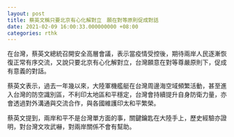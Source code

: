 ```yaml
---
layout: post
title: 蔡英文稱只要北京有心化解對立　願在對等原則促成對話
date: 2021-02-09 16:00:33.000000000 +08:00
categories: rthk
---
```


在台灣，蔡英文總統召開安全高層會議，表示當疫情受控後，期待兩岸人民逐漸恢復正常有序交流，又說只要北京有心化解對立，台灣願意在對等尊嚴原則下，促成有意義的對話。

蔡英文表示，過去一年幾以來，大陸軍機艦艇在台灣周邊海空域頻繁活動，甚至進入台灣的防空識別區，不利印太地區和平穩定，台灣會持續提升自身防衛力量，亦會透過對外溝通與交流合作，與各國維護印太和平繁榮。

蔡英文提到，兩岸和平不是台灣單方面的事，關鍵鑰匙在大陸手上，歷史經驗亦證明，對台灣文攻武嚇，對兩岸關係不會有幫助。
